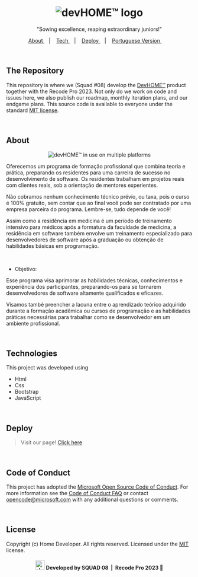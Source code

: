 <h1 align="center">
<img align="center" src="/assets/img/logo/logo-pink-6.png" alt="devHOME™ logo">
</h1>

<p align="center">
"Sowing excellence, reaping extraordinary juniors!" <br/>
</p>

<p align="center">
  <a href="#-about"> About </a>&nbsp;&nbsp;&nbsp;|&nbsp;&nbsp;&nbsp;
  <a href="#-technologies"> Tech </a>&nbsp;&nbsp;&nbsp;|&nbsp;&nbsp;&nbsp;
  <a href="#-deploy"> Deploy </a>&nbsp;&nbsp;&nbsp;|&nbsp;&nbsp;&nbsp;
  <a href="#-english-version"> Portuguese Version </a>&nbsp;&nbsp;&nbsp;&nbsp;&nbsp;&nbsp;
</p>

<br>

## The Repository

This repository is where we (Squad #08) develop the [DevHOME™](https://devhome-devhome.vercel.app/index.html) product together with the Recode Pro 2023. Not only do we work on code and issues here, we also publish our roadmap, monthly iteration plans, and our endgame plans. This source code is available to everyone under the standard [MIT license](https://github.com/squad08/devhome/blob/main/LICENSE).

<br>

## About
<p align="center">
  <img alt="devHOME™ in use on multiple platforms" src="/assets/img/mockups/multi-plataforma-pink">
</p>
<p>Oferecemos um programa de formação profissional que combina teoria e prática, preparando os residentes para uma carreira de sucesso no desenvolvimento de software. Os residentes trabalham em projetos reais com clientes reais, sob a orientação de mentores experientes.

Não cobramos nenhum conhecimento técnico prévio, ou taxa, pois o curso é 100% gratuito, sem contar que ao final você pode ser contratado por uma empresa parceira do programa. Lembre-se, tudo depende de você!</p>

<p>Assim como a residência em medicina é um período de treinamento intensivo para médicos após a formatura da faculdade de medicina, a residência em software também envolve um treinamento especializado para desenvolvedores de software após a graduação ou obtenção de habilidades básicas em programação.</p>

<br>

* Objetivo:
<p>Esse programa visa aprimorar as habilidades técnicas, conhecimentos e experiência dos participantes, preparando-os para se tornarem desenvolvedores de software altamente qualificados e eficazes.

Visamos també preencher a lacuna entre o aprendizado teórico adquirido durante a formação acadêmica ou cursos de programação e as habilidades práticas necessárias para trabalhar como se desenvolvedor em um ambiente profissional.</p>

<br>

## Technologies
This project was developed using
- Html
- Css
- Bootstrap
- JavaScript
  
<br>

## Deploy
> Visit our page! [Click here](https://devhome-devhome.vercel.app/)

<br>

## Code of Conduct
This project has adopted the [Microsoft Open Source Code of Conduct](https://opensource.microsoft.com/codeofconduct/). For more information see the [Code of Conduct FAQ](https://opensource.microsoft.com/codeofconduct/faq/) or contact [opencode@microsoft.com](mailto:opencode@microsoft.com) with any additional questions or comments.

<br>

## License
Copyright (c) Home Developer. All rights reserved.
Licensed under the [MIT](https://github.com/squad08/devhome/blob/main/LICENSE) license.

#### <p align="center"><img width="25rem" src="/assets/img/icon/icon-pink-2.png" alt="devHOME™ logo"> Developed by SQUAD 08 &nbsp;|&nbsp; Recode Pro 2023 🖖</p>

<!--
&#x2610; Desmarcado
&#x2611; Marcado com visto
&#x2612; Marcado com x
-->

